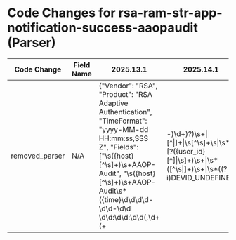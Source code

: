 # Code Changes for rsa-ram-str-app-notification-success-aaopaudit (Parser)

| Code Change | Field Name | 2025.13.1 | 2025.14.1 |
|-------------|------------|-----------|------------|
| removed_parser | N/A | {"Vendor": "RSA", "Product": "RSA Adaptive Authentication", "TimeFormat": "yyyy-MM-dd HH:mm:ss,SSS Z", "Fields": ["\s({host}[^\s]+)\s+AAOP-Audit", "\s({host}[^\s]+)\s+AAOP-Audit\s*({time}\d\d\d\d-\d\d-\d\d \d\d:\d\d:\d\d(,\d+ (\+|-)\d+)?)\s+\|[^\|]+\|\s[^\s]+\s\|\s*\[?({user_id}[^\]\|\s]+)\s+\|\s*([^\s\|]+)\s+\|\s*((?i)DEVID_UNDEFINED|({device_id}[^\s\|]+))\s+\|\s((?i)IP_UNDEFINED|({src_ip}((([0-9a-fA-F.]{0,4}):{1,2}){1,7}([0-9a-fA-F]){0,4})|(((25[0-5]|(2[0-4]|1\d|[0-9]|)\d)\.?\b){4}))(:({src_port}\d+))?)\s+\|\s*([^\|]+)\s+\|\s*({event_name}[^\|]+)\s+\|\s*((?i)EVENTID_UNDEFINED|({event_code}[^\|]+))\s+\|\s*((?i)TRANSID_UNDEFINED|({transaction_id}[^\|]+))\s+\|\s*((?i)TRANSTYPE_UNDEFINED|({result}[^\|]+))\s+\|\s*"], "Name": "rsa-ram-str-app-notification-success-aaopaudit", "Conditions": ["AAOP-Audit", "DEVICE_ID_CREATED"], "ParserVersion": "v1.0.0"} | N/A |